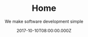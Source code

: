 ---
title: Home
date: 2017-10-10T08:00:00.000Z
meta:
  title: Software development agency for successfull solutions
  keywords: software development,app development, web development, project management
  description: WeBringApps is a digital agency focused to deliver a successfull web and mobile apps that our clients will love. Our team of dedicated and fully responsible engineers is capable to deliver any kind of solution. No challenge is unureachable.
h1: WeBringApps - successful software solutions
subtitle: We make software development simple
slider:

- title: Web app development
  image: null
  description: Web app development in most of popular technologies

introduction:
  title: null
  subtitle: null
  intro: null
  tiles:
  - title: Clients
    icon: fa-heart
    content: We care about our clients
  - title: Deliver on time
    icon: fa-clock-o
    content: Deadlines are important to us
  - title: Web Security
    icon: fa-lock
    content: We don't compromise security, our solutions are safe!
  - title: We are sharp
    icon: fa-bolt
    content: Staying up to date with technology and updates
  - title: Responsive design
    icon: fa-laptop
    content: Our solutions can adopt to any screen size
  - title: Cloud ready solutions
    icon: fa-cloud
    content: MAking apps that will scale and support a large number of clients

process:
  title: Our development process
  subtitle: We keep it clean and simple
  intro: We keep our process clean and simple which is important to keep possible problems out of the pipeline. Involving our clients into process and getting feedback during development is the key to success

  tiles:
  - title: Identify
    icon: fa-lightbulb-o 
    content: Identify our client needs, what is the goal that would satisfy demands
  - title: Strategy
    icon: fa-edit
    content: Set strategy to produce quality solution in reasonable timeframe
  - title: Build
    icon: fa-cogs
    content: Start building solution in iterative process and get feedback from client
  - title: Launch
    icon: fa-rocket
    content: Launch application within deadline and give support

sections:

- title: Team of **highly qualified** software engineers at your service
  responsiveImage:
    image-xs: null
    image-m: null
    image-l: null
    image-xl: null
  content: We are **experienced team** of engineers with more that 10 years of professional development. Through year of working experiece with large number of clients and different profiles we learned what is important to make software solutions successfull
  points:
  - keep things as simple as possible
  - stay sharp on knowledge and technologies
  - learn to listen to your clients and lead them toward better solutions
  - 11 be cool!

- title: Website development
  responsiveImage:
    image-xs: null
    image-m: null
    image-l: null
    image-xl: null
  content: Make **higher client conversion** by employing **UX design** techniques and appealing beautiful design to your public websites or social networks. Make your company stand out from your competitors
  points:
  - present your company with a beautiful website
  - get higher client conversion by placing important information and actions at best places
  - get higher page ranking in search engines with SEO optimization techniques
  - connect with social networks and get more potential clients to your website
  - gather traffic analytics and client info  with smart use of cookies and tracking tools

- title: Back-end development
  responsiveImage:
    image-xs: null
    image-m: null
    image-l: null
    image-xl: null
  content: Making highly complex systems look simple is our speciality! If you need to make a backend system from scratch or you need to extends current one, we are your team. There is no chllenge we cannot take, there is not technology we cannot handle. 
  points:
  - we can handle any **leading back-end technology** (.NET, Java, NodeJS, Go, ... you name it)
  - connection to most of leading databases (MySql, PostgreSQL, Microsoft SQL Server, MongoDB)
  - Extract Transform 

- title: Front-end development
  responsiveImage:
    image-xs: null
    image-m: null
    image-l: null
    image-xl: null
  content: Either website or singe-page-app, our engineers can take any idea and transform it into blasting web interface. We try to keep ourselves on the edge of front-end technologies.
  points:
  - we support leading frontend trends HTML5, CSS3, SASS
  - our Javascript developers are crafted in web frameworks like **Angular, ReactJS, Aurelia***, ...

- title: Web and API development
  responsiveImage:
    image-xs: null
    image-m: null
    image-l: null
    image-xl: null
  content: Connecting two worlds of backend and frontend technologies. Get our team involved and make **great APIs or Web apps**. Make your existing systems integrate with eachother. Get in charge of your data and use it to your advantage
  points:
  - we can handle any **leading back-end technology** (.NET, Java, NodeJS, Go, ... you name it)
  - integration with existing services or creating new ones
  - connection to most of leading databases (MySql, PostgreSQL, Microsoft SQL Server, MongoDB)

- title: Cloud development
  responsiveImage:
    image-xs: null
    image-m: null
    image-l: null
    image-xl: null
  content: Cloud development is development taken to another level where apps need to scale and adopt acording to traffic and user load. Build your apps so they can scale and be sucessfull. If yout know how to handle it by yourself, no problem, get our team involved. We have lots of experince working with cloud infrastructure.
  points:
  - scale apps acording to your needs
  - avoid unnecessary expences for resource hat you don't use 
  - avoid downtime with system that can repair itself
  - working with **Amazon, Azure nd Google could services**


---